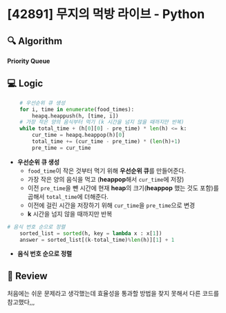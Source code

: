 # [42891] 무지의 먹방 라이브 - Python

## 🔍 Algorithm
**Priority Queue**

## 💻 Logic

```Python
    # 우선순위 큐 생성
    for i, time in enumerate(food_times):
        heapq.heappush(h, [time, i])
    # 가장 작은 양의 음식부터 먹기 (k 시간을 넘지 않을 때까지만 반복)
    while total_time + (h[0][0] - pre_time) * len(h) <= k:
        cur_time = heapq.heappop(h)[0]
        total_time += (cur_time - pre_time) * (len(h)+1)
        pre_time = cur_time
```
- **우선순위 큐 생성**  
    - `food_time`이 작은 것부터 먹기 위해 **우선순위 큐**를 만들어준다.  
    - 가장 작은 양의 음식을 먹고 (**heappop**해서 `cur_time`에 저장)  
    - 이전 `pre_time`을 뺀 시간에 현재 **heap**의 크기(**heappop** 했는 것도 포함)를 곱해서 `total_time`에 더해준다.  
    - 이전에 걸린 시간을 저장하기 위해 `cur_time`을 `pre_time`으로 변경  
    - **k** 시간을 넘지 않을 때까지만 반복  

```Python
# 음식 번호 순으로 정렬
    sorted_list = sorted(h, key = lambda x : x[1])
    answer = sorted_list[(k-total_time)%len(h)][1] + 1
```
- **음식 번호 순으로 정렬**  


## 📝 Review

처음에는 쉬운 문제라고 생각했는데 효율성을 통과할 방법을 찾지 못해서 다른 코드를 참고했다,,, 
